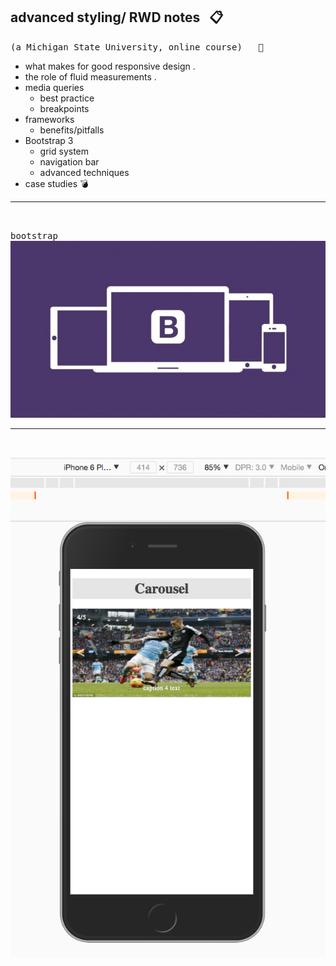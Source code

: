 ## advanced styling/ RWD  notes &nbsp; :clipboard:
<kbd>(a Michigan State University, online course) &nbsp; :rooster:</kbd>

+ what makes for good responsive design .
+ the role of fluid measurements . 
+ media queries  
  - best practice   
  - breakpoints   
+ frameworks  
  - benefits/pitfalls   
+ Bootstrap 3  
  - grid system   
  - navigation bar   
  - advanced techniques   
+ case studies   :bomb:



<hr/>
<br/>


<kbd>bootstrap</kbd>
![](images/btstrp.jpg)





<hr/>
<br/>

![](images/carousel.png)











